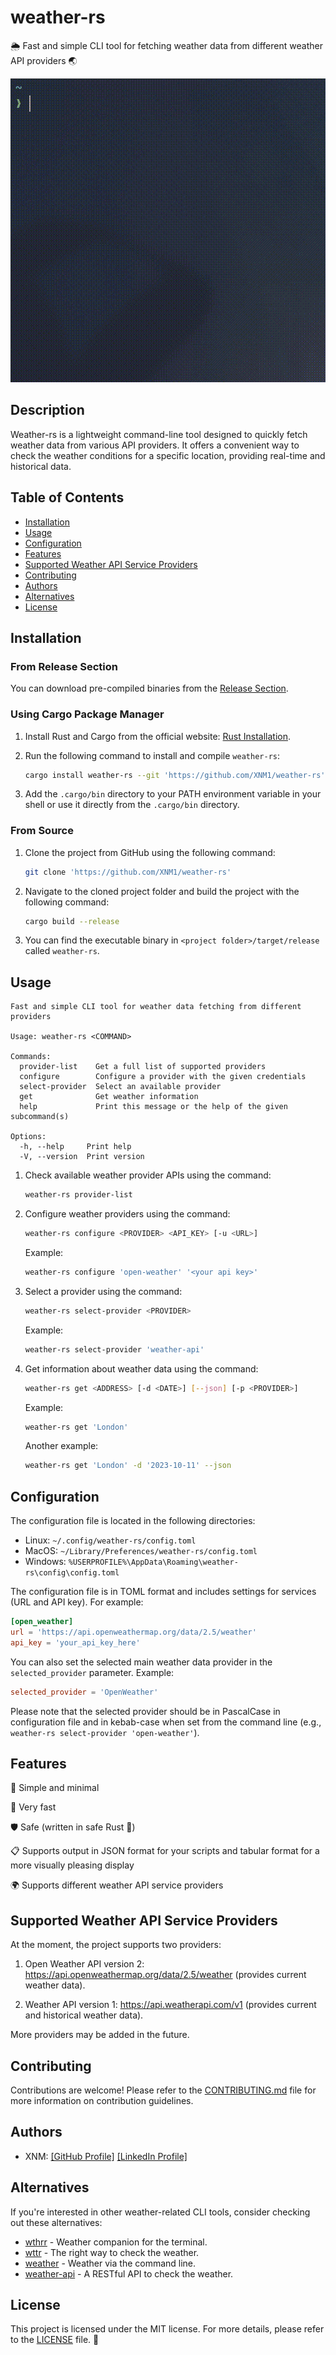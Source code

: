 # weather-rs

🌦️ Fast and simple CLI tool for fetching weather data from different weather API providers 🌏

![Demo](showcase.gif)

## Description

Weather-rs is a lightweight command-line tool designed to quickly fetch weather data from various API providers. It offers a convenient way to check the weather conditions for a specific location, providing real-time and historical data.

## Table of Contents

- [Installation](#installation)
- [Usage](#usage)
- [Configuration](#configuration)
- [Features](#features)
- [Supported Weather API Service Providers](#supported-weather-api-service-providers)
- [Contributing](#contributing)
- [Authors](#authors)
- [Alternatives](#alternatives)
- [License](#license)

## Installation

### From Release Section

You can download pre-compiled binaries from the [Release Section](https://github.com/XNM1/weather-rs/releases).

### Using Cargo Package Manager

1. Install Rust and Cargo from the official website: [Rust Installation](https://doc.rust-lang.org/cargo/getting-started/installation.html).
2. Run the following command to install and compile `weather-rs`:

   ```bash
   cargo install weather-rs --git 'https://github.com/XNM1/weather-rs'
   ```

3. Add the `.cargo/bin` directory to your PATH environment variable in your shell or use it directly from the `.cargo/bin` directory.

### From Source

1. Clone the project from GitHub using the following command:

   ```bash
   git clone 'https://github.com/XNM1/weather-rs'
   ```

2. Navigate to the cloned project folder and build the project with the following command:

   ```bash
   cargo build --release
   ```

3. You can find the executable binary in `<project folder>/target/release` called `weather-rs`.

## Usage

```plaintext
Fast and simple CLI tool for weather data fetching from different providers

Usage: weather-rs <COMMAND>

Commands:
  provider-list    Get a full list of supported providers
  configure        Configure a provider with the given credentials
  select-provider  Select an available provider
  get              Get weather information
  help             Print this message or the help of the given subcommand(s)

Options:
  -h, --help     Print help
  -V, --version  Print version
```

1. Check available weather provider APIs using the command:

   ```bash
   weather-rs provider-list
   ```

2. Configure weather providers using the command:

   ```bash
   weather-rs configure <PROVIDER> <API_KEY> [-u <URL>]
   ```

   Example: 

   ```bash
   weather-rs configure 'open-weather' '<your api key>'
   ```

3. Select a provider using the command:

   ```bash
   weather-rs select-provider <PROVIDER>
   ```

   Example: 

   ```bash
   weather-rs select-provider 'weather-api'
   ```

4. Get information about weather data using the command:

   ```bash
   weather-rs get <ADDRESS> [-d <DATE>] [--json] [-p <PROVIDER>]
   ```

   Example: 

   ```bash
   weather-rs get 'London'
   ```

   Another example: 

   ```bash
   weather-rs get 'London' -d '2023-10-11' --json
   ```

## Configuration

The configuration file is located in the following directories:

- Linux: `~/.config/weather-rs/config.toml`
- MacOS: `~/Library/Preferences/weather-rs/config.toml`
- Windows: `%USERPROFILE%\AppData\Roaming\weather-rs\config\config.toml`

The configuration file is in TOML format and includes settings for services (URL and API key). For example:

```toml
[open_weather]
url = 'https://api.openweathermap.org/data/2.5/weather'
api_key = 'your_api_key_here'
```

You can also set the selected main weather data provider in the `selected_provider` parameter. Example:

```toml
selected_provider = 'OpenWeather'
```

Please note that the selected provider should be in PascalCase in configuration file and in kebab-case when set from the command line (e.g., `weather-rs select-provider 'open-weather'`).

## Features

🌟 Simple and minimal

🚀 Very fast

🛡️ Safe (written in safe Rust 🦀)

📋 Supports output in JSON format for your scripts and tabular format for a more visually pleasing display

🌍 Supports different weather API service providers

## Supported Weather API Service Providers

At the moment, the project supports two providers:

1. Open Weather API version 2: https://api.openweathermap.org/data/2.5/weather (provides current weather data).

2. Weather API version 1: https://api.weatherapi.com/v1 (provides current and historical weather data).

More providers may be added in the future.

## Contributing

Contributions are welcome! Please refer to the [CONTRIBUTING.md](CONTRIBUTING.md) file for more information on contribution guidelines.

## Authors

- XNM: [\[GitHub Profile\]](https://github.com/XNM1) [\[LinkedIn Profile\]](https://www.linkedin.com/in/art-shv/)

## Alternatives

If you're interested in other weather-related CLI tools, consider checking out these alternatives:

- [wthrr](https://github.com/ttytm/wthrr-the-weathercrab) - Weather companion for the terminal.
- [wttr](https://github.com/chubin/wttr.in) - The right way to check the weather.
- [weather](https://github.com/genuinetools/weather) - Weather via the command line.
- [weather-api](https://github.com/robertoduessmann/weather-api) - A RESTful API to check the weather.

## License

This project is licensed under the MIT license. For more details, please refer to the [LICENSE](LICENSE) file. 📜